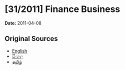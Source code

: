 # [31/2011] Finance Business

**Date:** 2011-04-08

## Original Sources

- [English](https://documents.gov.lk/view/bills/2011/4/31-2011_E.pdf)
- [සිංහල](https://documents.gov.lk/view/bills/2011/4/31-2011_S.pdf)
- [தமிழ்](https://documents.gov.lk/view/bills/2011/4/31-2011_T.pdf)
